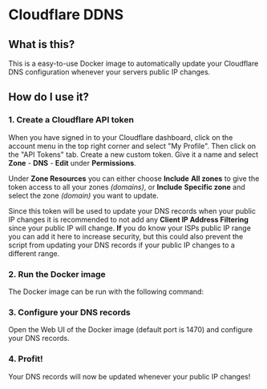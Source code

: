# Cloudflare DDNS

## What is this?

This is a easy-to-use Docker image to automatically update your Cloudflare DNS configuration whenever your servers public IP changes.

## How do I use it?

### 1. Create a Cloudflare API token

When you have signed in to your Cloudflare dashboard, click on the account menu in the top right corner and select "My Profile". Then click on the "API Tokens" tab. Create a new custom token. Give it a name and select **Zone** - **DNS** - **Edit** under **Permissions**.

Under **Zone Resources** you can either choose **Include** **All zones** to give the token access to all your zones *(domains)*, or **Include** **Specific zone** and select the zone *(domain)* you want to update.

Since this token will be used to update your DNS records when your public IP changes it is recommended to not add any **Client IP Address Filtering** since your public IP will change. **If** you do know your ISPs public IP range you can add it here to increase security, but this could also prevent the script from updating your DNS records if your public IP changes to a different range.

### 2. Run the Docker image

The Docker image can be run with the following command:

### 3. Configure your DNS records

Open the Web UI of the Docker image (default port is 1470) and configure your DNS records.

### 4. Profit!

Your DNS records will now be updated whenever your public IP changes!
